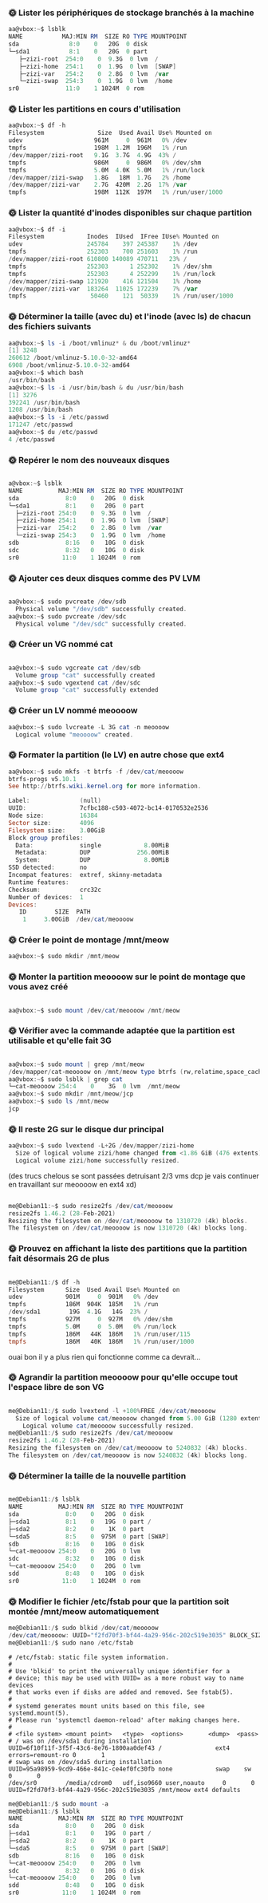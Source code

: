 ### 🌞 Lister les périphériques de stockage branchés à la machine

```powershell
aa@vbox:~$ lsblk
NAME           MAJ:MIN RM  SIZE RO TYPE MOUNTPOINT
sda              8:0    0   20G  0 disk
└─sda1           8:1    0   20G  0 part
   ├─zizi-root  254:0    0  9.3G  0 lvm  /
   ├─zizi-home  254:1    0  1.9G  0 lvm  [SWAP]
   ├─zizi-var   254:2    0  2.8G  0 lvm  /var
   └─zizi-swap  254:3    0  1.9G  0 lvm  /home
sr0             11:0    1 1024M  0 rom
```

### 🌞 Lister les partitions en cours d'utilisation
```powershell
aa@vbox:~$ df -h
Filesystem               Size  Used Avail Use% Mounted on
udev                    961M     0  961M   0% /dev
tmpfs                   198M  1.2M  196M   1% /run
/dev/mapper/zizi-root   9.1G  3.7G  4.9G  43% /
tmpfs                   986M     0  986M   0% /dev/shm
tmpfs                   5.0M  4.0K  5.0M   1% /run/lock
/dev/mapper/zizi-swap   1.8G   18M  1.7G   2% /home
/dev/mapper/zizi-var    2.7G  420M  2.2G  17% /var
tmpfs                   198M  112K  197M   1% /run/user/1000
```

### 🌞 Lister la quantité d'inodes disponibles sur chaque partition

```powershell
aa@vbox:~$ df -i
Filesystem            Inodes  IUsed  IFree IUse% Mounted on
udev                  245784    397 245387    1% /dev
tmpfs                 252303    700 251603    1% /run
/dev/mapper/zizi-root 610800 140089 470711   23% /
tmpfs                 252303      1 252302    1% /dev/shm
tmpfs                 252303      4 252299    1% /run/lock
/dev/mapper/zizi-swap 121920    416 121504    1% /home
/dev/mapper/zizi-var  183264  11025 172239    7% /var
tmpfs                  50460    121  50339    1% /run/user/1000
```

### 🌞 Déterminer la taille (avec du) et l'inode (avec ls) de chacun des fichiers suivants

```powershell 
aa@vbox:~$ ls -i /boot/vmlinuz* & du /boot/vmlinuz*
[1] 3248
260612 /boot/vmlinuz-5.10.0-32-amd64
6908 /boot/vmlinuz-5.10.0-32-amd64
aa@vbox:~$ which bash
/usr/bin/bash
aa@vbox:~$ ls -i /usr/bin/bash & du /usr/bin/bash
[1] 3276
392241 /usr/bin/bash
1208 /usr/bin/bash
aa@vbox:~$ ls -i /etc/passwd
171247 /etc/passwd
aa@vbox:~$ du /etc/passwd
4 /etc/passwd
```

### 🌞 Repérer le nom des nouveaux disques

```powershell

a@vbox:~$ lsblk
NAME          MAJ:MIN RM  SIZE RO TYPE MOUNTPOINT
sda             8:0    0   20G  0 disk
└─sda1          8:1    0   20G  0 part
  ├─zizi-root 254:0    0  9.3G  0 lvm  /
  ├─zizi-home 254:1    0  1.9G  0 lvm  [SWAP]
  ├─zizi-var  254:2    0  2.8G  0 lvm  /var
  └─zizi-swap 254:3    0  1.9G  0 lvm  /home
sdb             8:16   0   10G  0 disk
sdc             8:32   0   10G  0 disk
sr0            11:0    1 1024M  0 rom

```
### 🌞 Ajouter ces deux disques comme des PV LVM
```powershell

aa@vbox:~$ sudo pvcreate /dev/sdb
  Physical volume "/dev/sdb" successfully created.
aa@vbox:~$ sudo pvcreate /dev/sdc
  Physical volume "/dev/sdc" successfully created.


```

### 🌞 Créer un VG nommé cat

```powershell

aa@vbox:~$ sudo vgcreate cat /dev/sdb
  Volume group "cat" successfully created
aa@vbox:~$ sudo vgextend cat /dev/sdc
  Volume group "cat" successfully extended

  ```

### 🌞 Créer un LV nommé meoooow

```powershell
aa@vbox:~$ sudo lvcreate -L 3G cat -n meoooow
  Logical volume "meoooow" created.

```

### 🌞 Formater la partition (le LV) en autre chose que ext4

```powershell
aa@vbox:~$ sudo mkfs -t btrfs -f /dev/cat/meoooow
btrfs-progs v5.10.1
See http://btrfs.wiki.kernel.org for more information.

Label:              (null)
UUID:               7cfbc188-c503-4072-bc14-0170532e2536
Node size:          16384
Sector size:        4096
Filesystem size:    3.00GiB
Block group profiles:
  Data:             single            8.00MiB
  Metadata:         DUP             256.00MiB
  System:           DUP               8.00MiB
SSD detected:       no
Incompat features:  extref, skinny-metadata
Runtime features:  
Checksum:           crc32c
Number of devices:  1
Devices:
   ID        SIZE  PATH
    1     3.00GiB  /dev/cat/meoooow
```

### 🌞 Créer le point de montage /mnt/meow

```powershell
aa@vbox:~$ sudo mkdir /mnt/meow
```

### 🌞 Monter la partition meoooow sur le point de montage que vous avez créé

```powershell

aa@vbox:~$ sudo mount /dev/cat/meoooow /mnt/meow

```

### 🌞 Vérifier avec la commande adaptée que la partition est utilisable et qu'elle fait 3G

```powershell

aa@vbox:~$ sudo mount | grep /mnt/meow
/dev/mapper/cat-meoooow on /mnt/meow type btrfs (rw,relatime,space_cache,subvolid=5,subvol=/)
aa@vbox:~$ sudo lsblk | grep cat
└─cat-meoooow 254:4    0    3G  0 lvm  /mnt/meow
aa@vbox:~$ sudo mkdir /mnt/meow/jcp
aa@vbox:~$ sudo ls /mnt/meow
jcp

```

### 🌞 Il reste 2G sur le disque dur principal

```powershell
aa@vbox:~$ sudo lvextend -L+2G /dev/mapper/zizi-home
  Size of logical volume zizi/home changed from <1.86 GiB (476 extents) to <3.86 GiB (988 extents).
  Logical volume zizi/home successfully resized.

```
(des trucs chelous se sont passées detruisant 2/3 vms dcp je vais continuer en travaillant sur meoooow en ext4 xd)

```powershell

me@Debian11:~$ sudo resize2fs /dev/cat/meoooow
resize2fs 1.46.2 (28-Feb-2021)
Resizing the filesystem on /dev/cat/meoooow to 1310720 (4k) blocks.
The filesystem on /dev/cat/meoooow is now 1310720 (4k) blocks long.

```

### 🌞 Prouvez en affichant la liste des partitions que la partition fait désormais 2G de plus

```powershell

me@Debian11:/$ df -h
Filesystem      Size  Used Avail Use% Mounted on
udev            901M     0  901M   0% /dev
tmpfs           186M  904K  185M   1% /run
/dev/sda1        19G  4.1G   14G  23% /
tmpfs           927M     0  927M   0% /dev/shm
tmpfs           5.0M     0  5.0M   0% /run/lock
tmpfs           186M   44K  186M   1% /run/user/115
tmpfs           186M   40K  186M   1% /run/user/1000
```
ouai bon il y a plus rien qui fonctionne comme ca devrait...


### 🌞 Agrandir la partition meoooow pour qu'elle occupe tout l'espace libre de son VG

```powershell

me@Debian11:/$ sudo lvextend -l +100%FREE /dev/cat/meoooow
  Size of logical volume cat/meoooow changed from 5.00 GiB (1280 extents) to 19.99 GiB (5118 extents).
    Logical volume cat/meoooow successfully resized.
me@Debian11:/$ sudo resize2fs /dev/cat/meoooow
resize2fs 1.46.2 (28-Feb-2021)
Resizing the filesystem on /dev/cat/meoooow to 5240832 (4k) blocks.
The filesystem on /dev/cat/meoooow is now 5240832 (4k) blocks long.
```

### 🌞 Déterminer la taille de la nouvelle partition

```powershell

me@Debian11:/$ lsblk
NAME          MAJ:MIN RM  SIZE RO TYPE MOUNTPOINT
sda             8:0    0   20G  0 disk
├─sda1          8:1    0   19G  0 part /
├─sda2          8:2    0    1K  0 part
└─sda5          8:5    0  975M  0 part [SWAP]
sdb             8:16   0   10G  0 disk
└─cat-meoooow 254:0    0   20G  0 lvm
sdc             8:32   0   10G  0 disk
└─cat-meoooow 254:0    0   20G  0 lvm
sdd             8:48   0   10G  0 disk
sr0            11:0    1 1024M  0 rom
```

### 🌞 Modifier le fichier /etc/fstab pour que la partition soit montée /mnt/meow automatiquement

```powershell
me@Debian11:/$ sudo blkid /dev/cat/meoooow
/dev/cat/meoooow: UUID="f2fd70f3-bf44-4a29-956c-202c519e3035" BLOCK_SIZE="4096" TYPE="ext4"
me@Debian11:/$ sudo nano /etc/fstab
```
```
# /etc/fstab: static file system information.
#
# Use 'blkid' to print the universally unique identifier for a
# device; this may be used with UUID= as a more robust way to name devices
# that works even if disks are added and removed. See fstab(5).
#
# systemd generates mount units based on this file, see systemd.mount(5).
# Please run 'systemctl daemon-reload' after making changes here.
#
# <file system> <mount point>   <type>  <options>       <dump>  <pass>
# / was on /dev/sda1 during installation
UUID=6f10f11f-3f5f-43c6-8e76-1800aa0def43 /               ext4    errors=remount-ro 0       1
# swap was on /dev/sda5 during installation
UUID=95a98959-9cd9-466e-841c-ce4ef0fc30fb none            swap    sw              0       0
/dev/sr0        /media/cdrom0   udf,iso9660 user,noauto     0       0
UUID=f2fd70f3-bf44-4a29-956c-202c519e3035 /mnt/meow ext4 defaults
```
```powershell
me@Debian11:/$ sudo mount -a
me@Debian11:/$ lsblk
NAME          MAJ:MIN RM  SIZE RO TYPE MOUNTPOINT
sda             8:0    0   20G  0 disk
├─sda1          8:1    0   19G  0 part /
├─sda2          8:2    0    1K  0 part
└─sda5          8:5    0  975M  0 part [SWAP]
sdb             8:16   0   10G  0 disk
└─cat-meoooow 254:0    0   20G  0 lvm
sdc             8:32   0   10G  0 disk
└─cat-meoooow 254:0    0   20G  0 lvm
sdd             8:48   0   10G  0 disk
sr0            11:0    1 1024M  0 rom
```